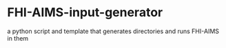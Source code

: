 FHI-AIMS-input-generator
========================

a python script and template that generates directories and runs FHI-AIMS in them
